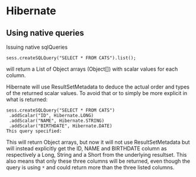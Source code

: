 # Hibernate #

## Using native queries ##

Issuing native sqlQueries

	sess.createSQLQuery("SELECT * FROM CATS").list();
	
will return a List of Object arrays (Object[]) with scalar values for each column. 

Hibernate will use ResultSetMetadata to deduce the actual order and types of the returned scalar values. To avoid that or to simply be more explicit in what is returned:

	sess.createSQLQuery("SELECT * FROM CATS")
	 .addScalar("ID", Hibernate.LONG)
	 .addScalar("NAME", Hibernate.STRING)
	 .addScalar("BIRTHDATE", Hibernate.DATE)
	This query specified:

This will return Object arrays, but now it will not use ResultSetMetadata but will instead explicitly get the ID, NAME and BIRTHDATE column as respectively a Long, String and a Short from the underlying resultset. This also means that only these three columns will be returned, even though the query is using `*` and could return more than the three listed columns.
